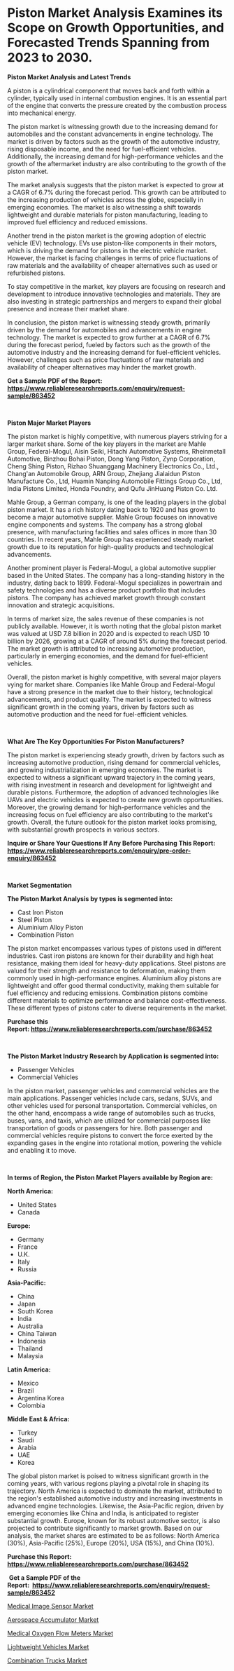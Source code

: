 <p><h1>Piston Market Analysis Examines its Scope on Growth Opportunities, and Forecasted Trends Spanning from 2023 to 2030.</h1></p><p><strong>Piston Market Analysis and Latest Trends</strong></p>
<p><p>A piston is a cylindrical component that moves back and forth within a cylinder, typically used in internal combustion engines. It is an essential part of the engine that converts the pressure created by the combustion process into mechanical energy.</p><p>The piston market is witnessing growth due to the increasing demand for automobiles and the constant advancements in engine technology. The market is driven by factors such as the growth of the automotive industry, rising disposable income, and the need for fuel-efficient vehicles. Additionally, the increasing demand for high-performance vehicles and the growth of the aftermarket industry are also contributing to the growth of the piston market.</p><p>The market analysis suggests that the piston market is expected to grow at a CAGR of 6.7% during the forecast period. This growth can be attributed to the increasing production of vehicles across the globe, especially in emerging economies. The market is also witnessing a shift towards lightweight and durable materials for piston manufacturing, leading to improved fuel efficiency and reduced emissions.</p><p>Another trend in the piston market is the growing adoption of electric vehicle (EV) technology. EVs use piston-like components in their motors, which is driving the demand for pistons in the electric vehicle market. However, the market is facing challenges in terms of price fluctuations of raw materials and the availability of cheaper alternatives such as used or refurbished pistons.</p><p>To stay competitive in the market, key players are focusing on research and development to introduce innovative technologies and materials. They are also investing in strategic partnerships and mergers to expand their global presence and increase their market share.</p><p>In conclusion, the piston market is witnessing steady growth, primarily driven by the demand for automobiles and advancements in engine technology. The market is expected to grow further at a CAGR of 6.7% during the forecast period, fueled by factors such as the growth of the automotive industry and the increasing demand for fuel-efficient vehicles. However, challenges such as price fluctuations of raw materials and availability of cheaper alternatives may hinder the market growth.</p></p>
<p><strong>Get a Sample PDF of the Report:&nbsp; <a href="https://www.reliableresearchreports.com/enquiry/request-sample/863452">https://www.reliableresearchreports.com/enquiry/request-sample/863452</a></strong></p>
<p>&nbsp;</p>
<p><strong>Piston Major Market Players</strong></p>
<p><p>The piston market is highly competitive, with numerous players striving for a larger market share. Some of the key players in the market are Mahle Group, Federal-Mogul, Aisin Seiki, Hitachi Automotive Systems, Rheinmetall Automotive, Binzhou Bohai Piston, Dong Yang Piston, Zynp Corporation, Cheng Shing Piston, Rizhao Shuanggang Machinery Electronics Co., Ltd., Chang'an Automobile Group, ARN Group, Zhejiang Jialaidun Piston Manufacture Co., Ltd, Huamin Nanping Automobile Fittings Group Co., Ltd, India Pistons Limited, Honda Foundry, and Qufu JinHuang Piston Co. Ltd.</p><p>Mahle Group, a German company, is one of the leading players in the global piston market. It has a rich history dating back to 1920 and has grown to become a major automotive supplier. Mahle Group focuses on innovative engine components and systems. The company has a strong global presence, with manufacturing facilities and sales offices in more than 30 countries. In recent years, Mahle Group has experienced steady market growth due to its reputation for high-quality products and technological advancements.</p><p>Another prominent player is Federal-Mogul, a global automotive supplier based in the United States. The company has a long-standing history in the industry, dating back to 1899. Federal-Mogul specializes in powertrain and safety technologies and has a diverse product portfolio that includes pistons. The company has achieved market growth through constant innovation and strategic acquisitions.</p><p>In terms of market size, the sales revenue of these companies is not publicly available. However, it is worth noting that the global piston market was valued at USD 7.8 billion in 2020 and is expected to reach USD 10 billion by 2026, growing at a CAGR of around 5% during the forecast period. The market growth is attributed to increasing automotive production, particularly in emerging economies, and the demand for fuel-efficient vehicles.</p><p>Overall, the piston market is highly competitive, with several major players vying for market share. Companies like Mahle Group and Federal-Mogul have a strong presence in the market due to their history, technological advancements, and product quality. The market is expected to witness significant growth in the coming years, driven by factors such as automotive production and the need for fuel-efficient vehicles.</p></p>
<p>&nbsp;</p>
<p><strong>What Are The Key Opportunities For Piston Manufacturers?</strong></p>
<p><p>The piston market is experiencing steady growth, driven by factors such as increasing automotive production, rising demand for commercial vehicles, and growing industrialization in emerging economies. The market is expected to witness a significant upward trajectory in the coming years, with rising investment in research and development for lightweight and durable pistons. Furthermore, the adoption of advanced technologies like UAVs and electric vehicles is expected to create new growth opportunities. Moreover, the growing demand for high-performance vehicles and the increasing focus on fuel efficiency are also contributing to the market's growth. Overall, the future outlook for the piston market looks promising, with substantial growth prospects in various sectors.</p></p>
<p><strong>Inquire or Share Your Questions If Any Before Purchasing This Report: <a href="https://www.reliableresearchreports.com/enquiry/pre-order-enquiry/863452">https://www.reliableresearchreports.com/enquiry/pre-order-enquiry/863452</a></strong></p>
<p>&nbsp;</p>
<p><strong>Market Segmentation</strong></p>
<p><strong>The Piston Market Analysis by types is segmented into:</strong></p>
<p><ul><li>Cast Iron Piston</li><li>Steel Piston</li><li>Aluminium Alloy Piston</li><li>Combination Piston</li></ul></p>
<p><p>The piston market encompasses various types of pistons used in different industries. Cast iron pistons are known for their durability and high heat resistance, making them ideal for heavy-duty applications. Steel pistons are valued for their strength and resistance to deformation, making them commonly used in high-performance engines. Aluminium alloy pistons are lightweight and offer good thermal conductivity, making them suitable for fuel efficiency and reducing emissions. Combination pistons combine different materials to optimize performance and balance cost-effectiveness. These different types of pistons cater to diverse requirements in the market.</p></p>
<p><strong>Purchase this Report:&nbsp;<a href="https://www.reliableresearchreports.com/purchase/863452">https://www.reliableresearchreports.com/purchase/863452</a></strong></p>
<p>&nbsp;</p>
<p><strong>The Piston Market Industry Research by Application is segmented into:</strong></p>
<p><ul><li>Passenger Vehicles</li><li>Commercial Vehicles</li></ul></p>
<p><p>In the piston market, passenger vehicles and commercial vehicles are the main applications. Passenger vehicles include cars, sedans, SUVs, and other vehicles used for personal transportation. Commercial vehicles, on the other hand, encompass a wide range of automobiles such as trucks, buses, vans, and taxis, which are utilized for commercial purposes like transportation of goods or passengers for hire. Both passenger and commercial vehicles require pistons to convert the force exerted by the expanding gases in the engine into rotational motion, powering the vehicle and enabling it to move.</p></p>
<p>&nbsp;</p>
<p><strong>In terms of Region, the Piston Market Players available by Region are:</strong></p>
<p>
    <p> <strong> North America: </strong>
        <ul>
            <li>United States</li>
            <li>Canada</li>
        </ul>
        </p> 
    <p> <strong> Europe: </strong>
        <ul>
            <li>Germany</li>
            <li>France</li>
            <li>U.K.</li>
            <li>Italy</li>
            <li>Russia</li>
        </ul>
        </p> 
    <p> <strong> Asia-Pacific: </strong>
        <ul>
            <li>China</li>
            <li>Japan</li>
            <li>South Korea</li>
            <li>India</li>
            <li>Australia</li>
            <li>China Taiwan</li>
            <li>Indonesia</li>
            <li>Thailand</li>
            <li>Malaysia</li>
        </ul>
        </p> 
    <p> <strong> Latin America: </strong>
        <ul>
            <li>Mexico</li>
            <li>Brazil</li>
            <li>Argentina Korea</li>
            <li>Colombia</li>
        </ul>
        </p> 
    <p> <strong> Middle East & Africa: </strong>
        <ul>
            <li>Turkey</li>
            <li>Saudi</li>
            <li>Arabia</li>
            <li>UAE</li>
            <li>Korea</li>
        </ul>
    </p>
    </p>
<p><p>The global piston market is poised to witness significant growth in the coming years, with various regions playing a pivotal role in shaping its trajectory. North America is expected to dominate the market, attributed to the region's established automotive industry and increasing investments in advanced engine technologies. Likewise, the Asia-Pacific region, driven by emerging economies like China and India, is anticipated to register substantial growth. Europe, known for its robust automotive sector, is also projected to contribute significantly to market growth. Based on our analysis, the market shares are estimated to be as follows: North America (30%), Asia-Pacific (25%), Europe (20%), USA (15%), and China (10%).</p></p>
<p><strong>Purchase this Report: <a href="https://www.reliableresearchreports.com/purchase/863452">https://www.reliableresearchreports.com/purchase/863452</a></strong></p>
<p>&nbsp;<strong>Get a Sample PDF of the Report:&nbsp;&nbsp;<a href="https://www.reliableresearchreports.com/enquiry/request-sample/863452">https://www.reliableresearchreports.com/enquiry/request-sample/863452</a></strong></p>
<p><strong></strong></p>
<p><p><a href="https://www.linkedin.com/pulse/medical-image-sensor-market-size-share-global-analysis-report-qleee/">Medical Image Sensor Market</a></p><p><a href="https://medium.com/@fire.honor.safe/aerospace-accumulator-market-outlook-industry-overview-and-forecast-2023-to-2030-b34ccfcc0284">Aerospace Accumulator Market</a></p><p><a href="https://www.linkedin.com/pulse/medical-oxygen-flow-meters-market-size-growth-forecast-rh1ie/">Medical Oxygen Flow Meters Market</a></p><p><a href="https://github.com/deliacustodio40/Market-Research-Report-List-1/blob/main/lightweight-vehicles-market.md">Lightweight Vehicles Market</a></p><p><a href="https://github.com/maliyahmorrow6654/Market-Research-Report-List-1/blob/main/combination-trucks-market.md">Combination Trucks Market</a></p></p>